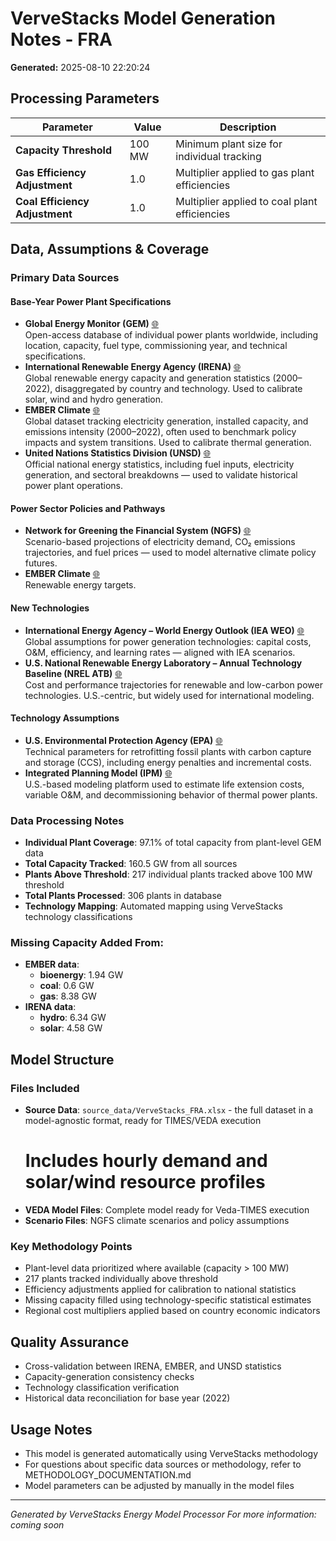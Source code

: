 # VerveStacks Model Generation Notes - FRA

**Generated:** 2025-08-10 22:20:24

## Processing Parameters

| Parameter | Value | Description |
|-----------|-------|-------------|
| **Capacity Threshold** | 100 MW | Minimum plant size for individual tracking |
| **Gas Efficiency Adjustment** | 1.0 | Multiplier applied to gas plant efficiencies |
| **Coal Efficiency Adjustment** | 1.0 | Multiplier applied to coal plant efficiencies |


## Data, Assumptions & Coverage

### Primary Data Sources

#### Base-Year Power Plant Specifications

- **Global Energy Monitor (GEM)** [🌐](https://globalenergymonitor.org)  
  Open-access database of individual power plants worldwide, including location, capacity, fuel type, commissioning year, and technical specifications.
- **International Renewable Energy Agency (IRENA)** [🌐](https://www.irena.org/Statistics)  
  Global renewable energy capacity and generation statistics (2000–2022), disaggregated by country and technology. Used to calibrate solar, wind and hydro generation.
- **EMBER Climate** [🌐](https://ember-climate.org/data/)  
  Global dataset tracking electricity generation, installed capacity, and emissions intensity (2000–2022), often used to benchmark policy impacts and system transitions. Used to calibrate thermal generation.
- **United Nations Statistics Division (UNSD)** [🌐](https://unstats.un.org/unsd/energy/)  
  Official national energy statistics, including fuel inputs, electricity generation, and sectoral breakdowns — used to validate historical power plant operations.

#### Power Sector Policies and Pathways

- **Network for Greening the Financial System (NGFS)** [🌐](https://www.ngfs.net)  
  Scenario-based projections of electricity demand, CO₂ emissions trajectories, and fuel prices — used to model alternative climate policy futures.
- **EMBER Climate** [🌐](https://ember-climate.org)  
  Renewable energy targets.

#### New Technologies

- **International Energy Agency – World Energy Outlook (IEA WEO)** [🌐](https://www.iea.org/reports/world-energy-outlook-2023)  
  Global assumptions for power generation technologies: capital costs, O&M, efficiency, and learning rates — aligned with IEA scenarios.
- **U.S. National Renewable Energy Laboratory – Annual Technology Baseline (NREL ATB)** [🌐](https://atb.nrel.gov/)  
  Cost and performance trajectories for renewable and low-carbon power technologies. U.S.-centric, but widely used for international modeling.

#### Technology Assumptions

- **U.S. Environmental Protection Agency (EPA)** [🌐](https://www.epa.gov)  
  Technical parameters for retrofitting fossil plants with carbon capture and storage (CCS), including energy penalties and incremental costs.
- **Integrated Planning Model (IPM)** [🌐](https://www.epa.gov/power-sector-modeling/overview-ipm-platform)  
  U.S.-based modeling platform used to estimate life extension costs, variable O&M, and decommissioning behavior of thermal power plants.



### Data Processing Notes
- **Individual Plant Coverage**: 97.1% of total capacity from plant-level GEM data
- **Total Capacity Tracked**: 160.5 GW from all sources
- **Plants Above Threshold**: 217 individual plants tracked above 100 MW threshold
- **Total Plants Processed**: 306 plants in database
- **Technology Mapping**: Automated mapping using VerveStacks technology classifications

### Missing Capacity Added From:
- **EMBER data**:
  - **bioenergy**: 1.94 GW
  - **coal**: 0.6 GW
  - **gas**: 8.38 GW
- **IRENA data**:
  - **hydro**: 6.34 GW
  - **solar**: 4.58 GW

## Model Structure

### Files Included
- **Source Data**: `source_data/VerveStacks_FRA.xlsx` - the full dataset in a model-agnostic format, ready for TIMES/VEDA execution
    # Includes hourly demand and solar/wind resource profiles
- **VEDA Model Files**: Complete model ready for Veda-TIMES execution
- **Scenario Files**: NGFS climate scenarios and policy assumptions

### Key Methodology Points
- Plant-level data prioritized where available (capacity > 100 MW)
- 217 plants tracked individually above threshold
- Efficiency adjustments applied for calibration to national statistics
- Missing capacity filled using technology-specific statistical estimates
- Regional cost multipliers applied based on country economic indicators

## Quality Assurance
- Cross-validation between IRENA, EMBER, and UNSD statistics
- Capacity-generation consistency checks
- Technology classification verification
- Historical data reconciliation for base year (2022)

## Usage Notes
- This model is generated automatically using VerveStacks methodology
- For questions about specific data sources or methodology, refer to METHODOLOGY_DOCUMENTATION.md
- Model parameters can be adjusted by manually in the model files

---
*Generated by VerveStacks Energy Model Processor*
*For more information: coming soon*
